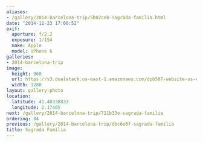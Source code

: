 ```yaml
---
aliases:
- /gallery/2014-barcelona-trip/5b02ceb-sagrada-familia.html
date: "2014-11-23 17:00:52"
exif:
  aperture: f/2.2
  exposure: 1/154
  make: Apple
  model: iPhone 6
galleries:
- 2014-barcelona-trip
image:
  height: 960
  url: https://s3.dualstack.us-east-1.amazonaws.com/dpb587-website-us-east-1/asset/gallery/2014-barcelona-trip/5b02ceb-sagrada-familia~1280.jpg
  width: 1280
layout: gallery-photo
location:
  latitude: 41.40338833
  longitude: 2.17405
next: /gallery/2014-barcelona-trip/711b33e-sagrada-familia
ordering: 84
previous: /gallery/2014-barcelona-trip/dbc6e6f-sagrada-familia
title: Sagrada Família
---
```

